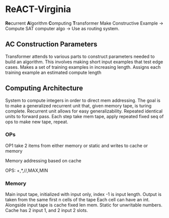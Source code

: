 # ReACT-Virginia
**Re**current **A**lgorithm **C**omputing **T**ransformer
Make Constructive Example -> Compute SAT computer algo -> Use as routing system.

## AC Construction Parameters
Transformer attends to various parts to construct parameters needed to build an algorithm.
This involves making short input examples that test edge cases.
Makes a set of training examples in increasing length. Assigns each training example an estimated compute length

## Computing Architecture
System to compute integers in order to direct mem addressing.
The goal is to make a generalized recurrent unit that, given memory tape, is turing complete.
Recurrent unit allows for easy generalizability. Repeated identical units to forward pass.
Each step take mem tape, apply repeated fixed seq of ops to make new tape, repeat.
### OPs
OP1 take 2 items from either memory or static and writes to cache or memory

Memory addressing based on cache

OPS: +,*,//,MAX,MIN

### Memory
Main input tape, initialized with input only, index -1 is input length.
Output is taken from the same first n cells of the tape
Each cell can have an int.
Alongside input tape is cache fixed len mem.
Static for unwritable numbers.
Cache has 2 input 1, and 2 input 2 slots.
